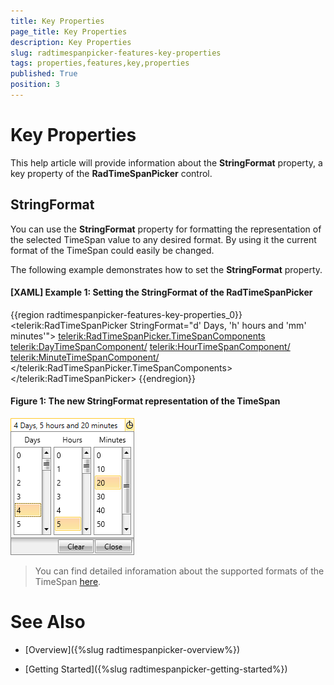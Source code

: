 ```yaml
---
title: Key Properties
page_title: Key Properties
description: Key Properties
slug: radtimespanpicker-features-key-properties
tags: properties,features,key,properties
published: True
position: 3
---
```


# Key Properties

This help article will provide information about the __StringFormat__ property, a key property of the __RadTimeSpanPicker__ control.

## StringFormat

You can use the __StringFormat__ property for formatting the representation of the selected TimeSpan value to any desired format. By using it the current format of the TimeSpan could easily be changed.

The following example demonstrates how to set the __StringFormat__ property.

#### __[XAML] Example 1: Setting the StringFormat of the RadTimeSpanPicker__

{{region radtimespanpicker-features-key-properties_0}}
	<telerik:RadTimeSpanPicker StringFormat="d' Days, 'h' hours and 'mm' minutes'">
		<telerik:RadTimeSpanPicker.TimeSpanComponents>
			<telerik:DayTimeSpanComponent/>
			<telerik:HourTimeSpanComponent/>
			<telerik:MinuteTimeSpanComponent/>
		</telerik:RadTimeSpanPicker.TimeSpanComponents>
    </telerik:RadTimeSpanPicker>
{{endregion}}

#### __Figure 1: The new StringFormat representation of the TimeSpan__

![](images/RadTimeSpanPicker_Key_Properties_01.png)

>You can find detailed inforamation about the supported formats of the TimeSpan [here](https://msdn.microsoft.com/en-us/library/ee372287%28v=vs.110%29.aspx).

# See Also

 * [Overview]({%slug radtimespanpicker-overview%})

 * [Getting Started]({%slug radtimespanpicker-getting-started%})
